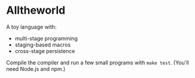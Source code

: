 Alltheworld
===========

A toy language with:

* multi-stage programming
* staging-based macros
* cross-stage persistence

Compile the compiler and run a few small programs with `make test`. (You'll need Node.js and npm.)
